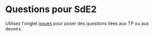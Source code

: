 # Questions pour SdE2

Utilisez l'onglet [issues](https://github.com/UPB-FILS-SdE2/questions/issues) pour poser des questions liées aux TP ou aux devoirs. 
